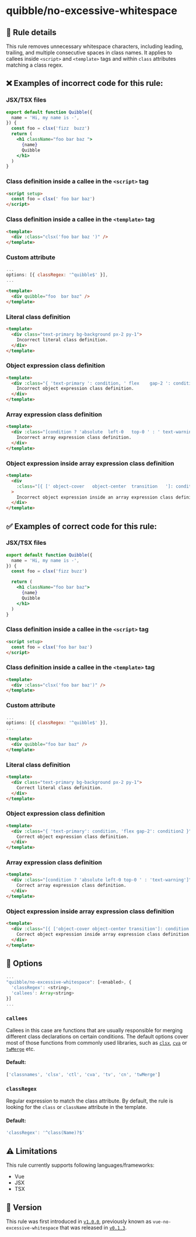 # quibble/no-excessive-whitespace

## :book: Rule details

This rule removes unnecessary whitespace characters, including leading, trailing, and multiple consecutive spaces in class names. It applies to callees inside `<script>` and `<template>` tags and within `class` attributes matching a class regex.

## :x: Examples of **incorrect** code for this rule:

### JSX/TSX files
```jsx
export default function Quibble({
  name = 'Hi, my name is -',
}) {
  const foo = clsx('fizz  buzz')
  return (
    <h1 className="foo bar baz ">
      {name}
      Quibble
    </h1>
  )
}
```


### Class definition inside a callee in the `<script>` tag

```html
<script setup>
  const foo = clsx(' foo bar baz')
</script>

```

### Class definition inside a callee in the `<template>` tag

```html
<template>
  <div :class="clsx('foo bar baz ')" />
</template>

```

### Custom attribute

```js
...
options: [{ classRegex: '^quibble$' }],
...
```

```html
<template>
  <div quibble="foo  bar baz" />
</template>

```

### Literal class definition

```html
<template>
  <div class="text-primary bg-background px-2 py-1">
    Incorrect literal class definition.
  </div>
</template>

```

### Object expression class definition

```html
<template>
  <div :class="{ 'text-primary ': condition, ' flex    gap-2 ': condition2 }">
    Incorrect object expression class definition.
  </div>
</template>

```

### Array expression class definition

```html
<template>
  <div :class="[condition ? 'absolute  left-0   top-0 ' : ' text-warning ']" />
    Incorrect array expression class definition.
  </div>
</template>

```

### Object expression inside array expression class definition

```html
<template>
  <div
    :class="[{ [' object-cover   object-center  transition   ']: condition }]"
  >
    Incorrect object expression inside an array expression class definition.
  </div>
</template>

```

## :white_check_mark: Examples of **correct** code for this rule:

### JSX/TSX files
```jsx
export default function Quibble({
  name = 'Hi, my name is -',
}) {
  const foo = clsx('fizz buzz')

  return (
    <h1 className="foo bar baz">
      {name}
      Quibble
    </h1>
  )
}
```

### Class definition inside a callee in the `<script>` tag

```html
<script setup>
  const foo = clsx('foo bar baz')
</script>

```

### Class definition inside a callee in the `<template>` tag

```html
<template>
  <div :class="clsx('foo bar baz')" />
</template>

```

### Custom attribute

```js
...
options: [{ classRegex: '^quibble$' }],
...
```

```html
<template>
  <div quibble="foo bar baz" />
</template>

```

### Literal class definition

```html
<template>
  <div class="text-primary bg-background px-2 py-1">
    Correct literal class definition.
  </div>
</template>

```

### Object expression class definition

```html
<template>
  <div :class="{ 'text-primary': condition, 'flex gap-2': condition2 }">
    Correct object expression class definition.
  </div>
</template>

```

### Array expression class definition

```html
<template>
  <div :class="[condition ? 'absolute left-0 top-0 ' : 'text-warning']" />
    Correct array expression class definition.
  </div>
</template>

```

### Object expression inside array expression class definition

```html
<template>
  <div :class="[{ ['object-cover object-center transition']: condition }]">
    Correct object expression inside array expression class definition.
  </div>
</template>

```

## :wrench: Options

```js
...
"quibble/no-excessive-whitespace": [<enabled>, {
  'classRegex': <string>,
  'callees': Array<string>
}]
...
```

### `callees`

Callees in this case are functions that are usually responsible for merging different class declarations on certain conditions. The default options cover most of those functions from commonly used libraries, such as [`clsx`](https://github.com/lukeed/clsx), [`cva`](https://github.com/joe-bell/cva) or [`twMerge`](https://github.com/dcastil/tailwind-merge) etc.

#### Default:

```js
['classnames', 'clsx', 'ctl', 'cva', 'tv', 'cn', 'twMerge']
```

### `classRegex`

Regular expression to match the class attribute. By default, the rule is looking for the `class` or `className` attribute in the template.

#### Default:

```js
'classRegex': '^class(Name)?$'
```

## :warning: Limitations

This rule currently supports following languages/frameworks:

- Vue
- JSX
- TSX

## :rocket: Version

This rule was first introduced in [`v1.0.0`](https://github.com/kamilpula/eslint-plugin-quibble/releases/tag/v1.0.0), previously known as `vue-no-excessive-whitespace` that was released in [`v0.1.3`](https://github.com/kamilpula/eslint-plugin-quibble/releases/tag/v0.1.3).
